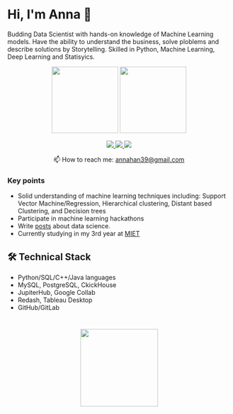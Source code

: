 # Hi, I'm Anna 👋
Budding Data Scientist with hands-on knowledge of Machine Learning models. Have the ability to understand the business, solve ploblems and describe solutions by Storytelling. Skilled in Python, Machine Learning, Deep Learning and Statisyics.

<p align='center'>
   <a href="https://github-readme-stats-beta-sepia.vercel.app/api?username=ankhanhi&show_icons=true&count_private=true"><img
           height=150
           src="https://github-readme-stats-beta-sepia.vercel.app/api?username=ankhanhi&show_icons=true&count_private=true"/></a>
   <a href="https://github.com/ankhanhi/github-readme-stats"><img
           height=150
           src="https://github-readme-stats-beta-sepia.vercel.app/api/top-langs/?username=ankhanhi&layout=compact"/></a>
</p>

<p align='center'>
   <a href="https://www.linkedin.com/in/ankhanhi/">
       <img src="https://img.shields.io/badge/linkedin-%230077B5.svg?&style=for-the-badge&logo=linkedin&logoColor=white"/>
   </a>
   <a href="https://t.me/ankhanhi">
       <img src="https://img.shields.io/badge/Telegram-2CA5E0?style=for-the-badge&logo=telegram&logoColor=white"/>
   </a>
   <a href="https://wa.me/?text=%D0%9F%D1%80%D0%B8%D0%B2%D0%B5%D1%82!%20%F0%9F%91%8B">
       <img src="https://img.shields.io/badge/WhatsApp-009000?style=for-the-badge&logo=whatsapp&logoColor=white"/>
   </a>
<p align='center'>
   📫 How to reach me: <a href='mailto:annahan39@gmail.com'>annahan39@gmail.com</a>
</p>


### Key points
*   Solid understanding of machine learning techniques including: Support Vector Machine/Regression, Hierarchical clustering, Distant based Clustering, and Decision trees
*   Participate in machine learning hackathons
*   Write [posts](https://habr.com/ru/users/Kyvakh/) about data science.
*   Сurrently studying in my 3rd year at [MIET](https://www.miet.ru/) 

## 🛠 Technical Stack
*   Python/SQL/C++/Java languages
*   MySQL, PostgreSQL, CkickHouse
*   JupiterHub, Google Collab
*   Redash, Tableau Desktop
*   GitHub/GitLab

<div align="center" style="margin: 40px 0">
   <a href="https://github.com/ankhanhi/github-profile-views-counter">
       <img width="175px" src="https://komarev.com/ghpvc/?username=ankhanhi&color=DE002D">
   </a>
</div>
